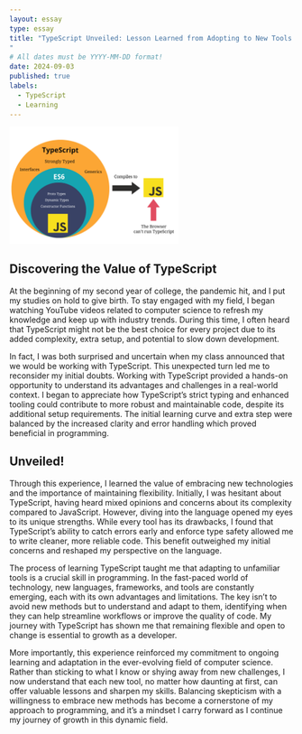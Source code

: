 ```yaml
---
layout: essay
type: essay
title: "TypeScript Unveiled: Lesson Learned from Adopting to New Tools
"
# All dates must be YYYY-MM-DD format!
date: 2024-09-03
published: true
labels:
  - TypeScript
  - Learning
---
```


<img width="300px" src="../img/ts.png" class="img-thumbnail" >

## Discovering the Value of TypeScript
At the beginning of my second year of college, the pandemic hit, and I put my studies on hold to give birth. To stay engaged with my field, I began watching YouTube videos related to computer science to refresh my knowledge and keep up with industry trends. During this time, I often heard that TypeScript might not be the best choice for every project due to its added complexity, extra setup, and potential to slow down development.

In fact, I was both surprised and uncertain when my class announced that we would be working with TypeScript. This unexpected turn led me to reconsider my initial doubts. Working with TypeScript provided a hands-on opportunity to understand its advantages and challenges in a real-world context. I began to appreciate how TypeScript’s strict typing and enhanced tooling could contribute to more robust and maintainable code, despite its additional setup requirements. The initial learning curve and extra step were balanced by the increased clarity and error handling which proved beneficial in programming.

## Unveiled!
Through this experience, I learned the value of embracing new technologies and the importance of maintaining flexibility. Initially, I was hesitant about TypeScript, having heard mixed opinions and concerns about its complexity compared to JavaScript. However, diving into the language opened my eyes to its unique strengths. While every tool has its drawbacks, I found that TypeScript’s ability to catch errors early and enforce type safety allowed me to write cleaner, more reliable code. This benefit outweighed my initial concerns and reshaped my perspective on the language.

The process of learning TypeScript taught me that adapting to unfamiliar tools is a crucial skill in programming. In the fast-paced world of technology, new languages, frameworks, and tools are constantly emerging, each with its own advantages and limitations. The key isn’t to avoid new methods but to understand and adapt to them, identifying when they can help streamline workflows or improve the quality of code. My journey with TypeScript has shown me that remaining flexible and open to change is essential to growth as a developer.

More importantly, this experience reinforced my commitment to ongoing learning and adaptation in the ever-evolving field of computer science. Rather than sticking to what I know or shying away from new challenges, I now understand that each new tool, no matter how daunting at first, can offer valuable lessons and sharpen my skills. Balancing skepticism with a willingness to embrace new methods has become a cornerstone of my approach to programming, and it’s a mindset I carry forward as I continue my journey of growth in this dynamic field.
